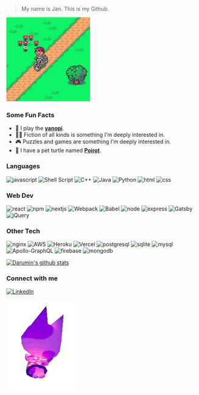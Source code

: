 <!-- ![](https://pa1.narvii.com/5842/f3467ed8d89962433813dc0882e82fc54300f7e3_00.gif) -->

> My name is Jan. This is my Github.

![ness-bike](https://github.com/Darumin/Darumin/blob/master/ness-bike.gif?raw=true)

### Some Fun Facts

-	:musical_keyboard: I play the [**yanopi**](https://www.giantbomb.com/piano/3055-634/).
-	:mage_man: Fiction of all kinds is something I'm deeply interested in.
-	:video_game: Puzzles and games are something I'm deeply interested in.
-	:turtle: I have a pet turtle named [**Poirot**](https://en.wikipedia.org/wiki/Hercule_Poirot).

### Languages

![javascript](https://img.shields.io/badge/JavaScript-323330?style=flat&logo=javascript&logoColor=F7DF1E)
![Shell Script](https://img.shields.io/badge/shell_script-%23121011.svg?style=flat&logo=gnu-bash&logoColor=white)
![C++](https://img.shields.io/badge/c++-%2300599C.svg?style=flat&logo=c%2B%2B&logoColor=white)
![Java](https://img.shields.io/badge/java-%23ED8B00.svg?style=flat&logo=java&logoColor=white)
![Python](https://img.shields.io/badge/python-3670A0?style=flat&logo=python&logoColor=ffdd54)
![html](https://img.shields.io/badge/HTML5-E34F26?style=flat&logo=html5&logoColor=white)
![css](https://img.shields.io/badge/CSS3-1572B6?style=flat&logo=css3&logoColor=white)

### Web Dev

![react](https://img.shields.io/badge/React-20232A?style=flat&logo=react&logoColor=61DAFB)
![npm](https://img.shields.io/badge/npm-CB3837?style=flat&logo=npm&logoColor=white)
![nextjs](https://img.shields.io/badge/Next-black?style=flat&logo=next.js&logoColor=white)
![Webpack](https://img.shields.io/badge/webpack-%238DD6F9.svg?style=flat&logo=webpack&logoColor=black)
![Babel](https://img.shields.io/badge/Babel-F9DC3e?style=flat&logo=babel&logoColor=black)
![node](https://img.shields.io/badge/Node.js-339933?style=flat&logo=nodedotjs&logoColor=white)
![express](https://img.shields.io/badge/express.js-%23404d59.svg?style=flat&logo=express&logoColor=%2361DAFB)
![Gatsby](https://img.shields.io/badge/Gatsby-%23663399.svg?style=flat&logo=gatsby&logoColor=white)
![jQuery](https://img.shields.io/badge/jquery-%230769AD.svg?style=flat&logo=jquery&logoColor=white)

### Other Tech

![nginx](https://img.shields.io/badge/Nginx-009639?style=flat&logo=nginx&logoColor=white)
![AWS](https://img.shields.io/badge/AWS-%23FF9900.svg?style=flat&logo=amazon-aws&logoColor=white)
![Heroku](https://img.shields.io/badge/heroku-%23430098.svg?style=flat&logo=heroku&logoColor=white)
![Vercel](https://img.shields.io/badge/vercel-%23000000.svg?style=flat&logo=vercel&logoColor=white)
![postgresql](https://img.shields.io/badge/PostgreSQL-316192?style=flat&logo=postgresql&logoColor=white)
![sqlite](https://img.shields.io/badge/sqlite-%2307405e.svg?style=flat&logo=sqlite&logoColor=white)
![mysql](https://img.shields.io/badge/MySQL-00000F?style=flat&logo=mysql&logoColor=white)
![Apollo-GraphQL](https://img.shields.io/badge/-ApolloGraphQL-311C87?style=flat&logo=apollo-graphql)
![firebase](https://img.shields.io/badge/firebase-%23039BE5.svg?style=flat&logo=firebase)
![mongodb](https://img.shields.io/badge/MongoDB-4EA94B?style=flat&logo=mongodb&logoColor=white)

[![Darumin's github stats](https://github-readme-stats.vercel.app/api?username=Darumin&theme=blue-green)](https://github.com/anuraghazra/github-readme-stats)

### Connect with me

[![LinkedIn](https://img.shields.io/badge/LinkedIn-0077B5?style=for-the-badge&logo=linkedin&logoColor=white)](https://linkedin.com/in/jandeo)

![](https://github.com/Darumin/Darumin/blob/master/floatingbob.gif?raw=true)
<!--
**Darumin/Darumin** is a ✨ _special_ ✨ repository because its `README.md` (this file) appears on your GitHub profile.

Here are some ideas to get you started:

- 🔭 I’m currently working on ...
- 🌱 I’m currently learning ...
- 👯 I’m looking to collaborate on ...
- 🤔 I’m looking for help with ...
- 💬 Ask me about ...
- 📫 How to reach me: ...
- 😄 Pronouns: ...
- ⚡ Fun fact: ...
-->
